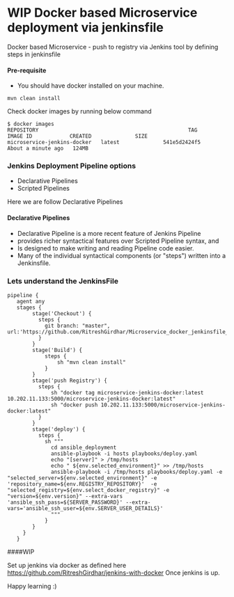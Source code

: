 
# WIP Docker based Microservice deployment via jenkinsfile
Docker based Microservice - push to registry via Jenkins tool by defining steps in jenkinsfile

#### Pre-requisite 
* You should have docker installed on your machine.

```$xslt
mvn clean install 
```

Check docker images by running below command
```$xslt
$ docker images
REPOSITORY                                                TAG                 IMAGE ID            CREATED              SIZE
microservice-jenkins-docker   latest              541e5d2424f5        About a minute ago   124MB
```

### Jenkins Deployment Pipeline options
* Declarative Pipelines
* Scripted Pipelines

Here we are follow Declarative Pipelines

#### Declarative Pipelines
* Declarative Pipeline is a more recent feature of Jenkins Pipeline
* provides richer syntactical features over Scripted Pipeline syntax, and
* Is designed to make writing and reading Pipeline code easier.
* Many of the individual syntactical components (or "steps") written into a Jenkinsfile.

### Lets understand the JenkinsFile 
```$xslt
pipeline {
   agent any
   stages {
        stage('Checkout') {
          steps {
            git branch: "master", url:'https://github.com/RitreshGirdhar/Microservice_docker_jenkinsfile_deployment.git'
          }
        }
        stage('Build') {
            steps {
                sh "mvn clean install"
            }
        }
        stage('push Registry') {
          steps {
              sh "docker tag microservice-jenkins-docker:latest 10.202.11.133:5000/microservice-jenkins-docker:latest"
              sh "docker push 10.202.11.133:5000/microservice-jenkins-docker:latest"
          }
        }
        stage('deploy') {
          steps {
            sh """
              cd ansible_deployment
              ansible-playbook -i hosts playbooks/deploy.yaml
              echo "[server]" > /tmp/hosts
              echo " ${env.selected_environment}" >> /tmp/hosts
              ansible-playbook -i /tmp/hosts playbooks/deploy.yaml -e "selected_server=${env.selected_environment}" -e 'repository_name=${env.REGISTRY_REPOSITORY}'  -e "selected_registry=${env.select_docker_registry}" -e "version=${env.version}" --extra-vars 'ansible_ssh_pass=${SERVER_PASSWORD}' --extra-vars='ansible_ssh_user=${env.SERVER_USER_DETAILS}'
              """
            }
        }
     }
   }
```
####WIP



Set up jenkins via docker as defined here https://github.com/RitreshGirdhar/jenkins-with-docker 
Once jenkins is up.

Happy learning :) 